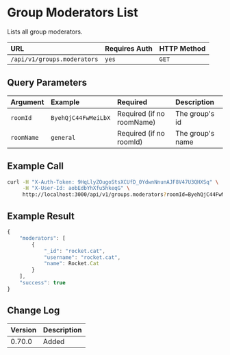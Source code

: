 # Group Moderators List

Lists all group moderators.

| URL | Requires Auth | HTTP Method |
| :--- | :--- | :--- |
| `/api/v1/groups.moderators` | `yes` | `GET` |

## Query Parameters

| Argument | Example | Required | Description |
| :--- | :--- | :--- | :--- |
| `roomId` | `ByehQjC44FwMeiLbX` | Required \(if no roomName\) | The group's id |
| `roomName` | `general` | Required \(if no roomId\) | The group's name |

## Example Call

```bash
curl -H "X-Auth-Token: 9HqLlyZOugoStsXCUfD_0YdwnNnunAJF8V47U3QHXSq" \
     -H "X-User-Id: aobEdbYhXfu5hkeqG" \
     http://localhost:3000/api/v1/groups.moderators?roomId=ByehQjC44FwMeiLbX
```

## Example Result

```javascript
{
    "moderators": [
        {
            "_id": "rocket.cat",
            "username": "rocket.cat",
            "name": Rocket.Cat
        }
    ],
    "success": true
}
```

## Change Log

| Version | Description |
| :--- | :--- |
| 0.70.0 | Added |

